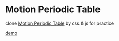 # Motion Periodic Table

clone [Motion Periodic Table](http://foxcodex.html.xdomain.jp/index.html) by css & js for practice

[demo](https://nukr.github.io/motion_periodic_table/demo)
